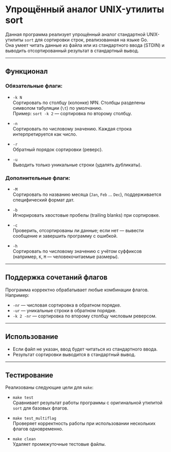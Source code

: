# Упрощённый аналог UNIX-утилиты sort

Данная программа реализует упрощённый аналог стандартной UNIX-утилиты `sort` для сортировки строк, реализованная на языке Go.  
Она умеет читать данные из файла или из стандартного ввода (STDIN) и выводить отсортированный результат в стандартный вывод.

---

## Функционал

### Обязательные флаги:

- `-k N`  
  Сортировать по столбцу (колонке) №N. Столбцы разделены символом табуляции (`\t`) по умолчанию.  
  Пример: `sort -k 2` — сортировка по второму столбцу.

- `-n`  
  Сортировать по числовому значению. Каждая строка интерпретируется как число.

- `-r`  
  Обратный порядок сортировки (реверс).

- `-u`  
  Выводить только уникальные строки (удалять дубликаты).

### Дополнительные флаги:

- `-M`  
  Сортировать по названию месяца (`Jan`, `Feb` … `Dec`), поддерживается специфический формат дат.

- `-b`  
  Игнорировать хвостовые пробелы (trailing blanks) при сортировке.

- `-c`  
  Проверить, отсортированы ли данные; если нет — вывести сообщение и завершить программу с ошибкой.

- `-h`  
  Сортировать по числовому значению с учётом суффиксов (например, `K`, `M` — человекочитаемые размеры).

---

## Поддержка сочетаний флагов

Программа корректно обрабатывает любые комбинации флагов. Например:  
- `-nr` — числовая сортировка в обратном порядке.  
- `-ur` — уникальные строки в обратном порядке.  
- `-k 2 -nr` — сортировка по второму столбцу числовым реверсом.  

---

## Использование


- Если файл не указан, ввод будет читаться из стандартного ввода.
- Результат сортировки выводится в стандартный вывод.

---

## Тестирование

Реализованы следующие цели для `make`:

- `make test`  
  Сравнивает результат работы программы с оригинальной утилитой `sort` для базовых флагов.

- `make test_multiflag`  
  Проверяет корректность работы при использовании нескольких флагов одновременно.

- `make clean`  
  Удаляет промежуточные тестовые файлы.
